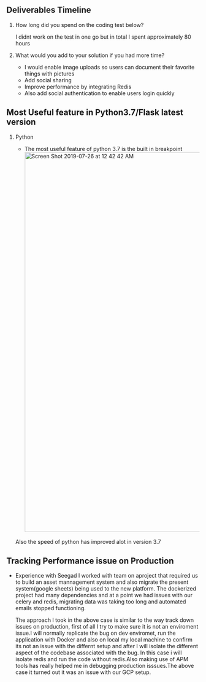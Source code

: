 ## Deliverables Timeline

1.  How long did you spend on the coding test below?

    I didnt work on the test in one go but in total I spent approximately 80 hours

2.  What would you add to your solution if you had more time?

    - I would enable image uploads so users can document their favorite things with pictures
    - Add social sharing
    - Improve performance by integrating Redis
    - Also add social authentication to enable users login quickly


## Most Useful feature in Python3.7/Flask latest version

1.  Python

    - The most useful feature of python 3.7 is  the built in breakpoint
        <img width="990" alt="Screen Shot 2019-07-26 at 12 42 42 AM" src="https://user-images.githubusercontent.com/19865565/61915978-a5712680-af3e-11e9-9bd8-e5524ba0048b.png">

     Also the speed of python has improved alot in version 3.7

## Tracking Performance issue on Production

-   Experience with Seegad
    I worked with team on aproject that required us to build an asset mannagement system and also migrate the present system(google sheets) being used to the new platform. The dockerized project had many dependencies and at a point we had issues with our celery and redis, migrating data was taking too long and automated emails stopped functioning.

    The approach I took in the above case is similar to the way track down issues on production, first of all I try to make sure it is not an  enviroment issue.I will normally replicate the bug on dev enviromet, run the application with Docker and also on local my local machine to confirm its not an issue with the differnt setup and after I will isolate the different aspect of the codebase  associated with the bug. In this case i will isolate redis and run the code without redis.Also making use of APM tools has really helped me in debugging production isssues.The above case it turned out it was an issue with our GCP setup.

